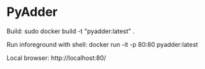 # PyAdder

Build:
sudo docker build -t "pyadder:latest" .

Run inforeground with shell:
docker run -it -p 80:80 pyadder:latest 

Local browser:
http://localhost:80/
